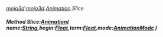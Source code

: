 _[mojo3d](../../modules/mojo3d/mojo3d-module.md):[mojo3d](../../modules/mojo3d/mojo3d-module.md).[Animation](../../modules/mojo3d/mojo3d-animation.md).Slice_
##### Method Slice:[Animation](../../modules/mojo3d/mojo3d-animation.md)( name:[String](../../modules/wonkey/wonkey-types-string.md),begin:[Float](../../modules/wonkey/wonkey-types-float.md),term:[Float](../../modules/wonkey/wonkey-types-float.md),mode:[AnimationMode](../../modules/mojo3d/mojo3d-animationmode.md) )
